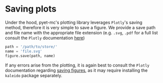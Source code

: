 # Saving plots
Under the hood, pyet-mc's plotting library leverages `Plotly`'s saving method, therefore it is very simple to save a figure.
We provide a save path and file name with the appropriate file extension (e.g. `.svg`, `.pdf` for a full list consult the `Plotly` documentation [here](https://plotly.com/python/static-image-export/))
```python
path = '/path/to/store/'
name = 'file.svg'
figure.save(path, name)
```
If any errors arise from the plotting, it is again best to consult the `Plotly` documentation regarding [saving figures](https://plotly.com/python/static-image-export/), as it may require installing the `kaleido` package separately.